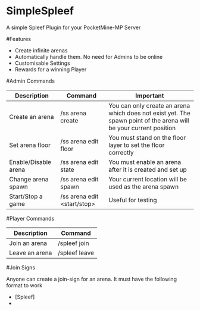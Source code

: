 SimpleSpleef
============

A simple Spleef Plugin for your PocketMine-MP Server

#Features

* Create infinite arenas
* Automatically handle them. No need for Admins to be online
* Customisable Settings
* Rewards for a winning Player

#Admin Commands

| Description          	| Command                             	| Important                                                                                                         	|
|----------------------	|-------------------------------------	|-------------------------------------------------------------------------------------------------------------------	|
| Create an arena      	| /ss arena create <name>             	| You can only create an arena which does not exist yet. The spawn point of the arena will be your current position 	|
| Set arena floor      	| /ss arena edit floor <arena>        	| You must stand on the floor layer to set the floor correctly                                                      	|
| Enable/Disable arena 	| /ss arena edit state <arena>        	| You must enable an arena after it is created and set up                                                           	|
| Change arena spawn   	| /ss arena edit spawn <arena>        	| Your current location will be used as the arena spawn                                                             	|
| Start/Stop a game    	| /ss arena edit <start/stop> <arena> 	| Useful for testing                                                                                                    |
       
#Player Commands
       
| Description    	| Command              	|
|----------------	|----------------------	|
| Join an arena  	| /spleef join <arena> 	|
| Leave an arena 	| /spleef leave        	|

#Join Signs

Anyone can create a join-sign for an arena. It must have the following format to work
* [Spleef]
* <arenaName>
       